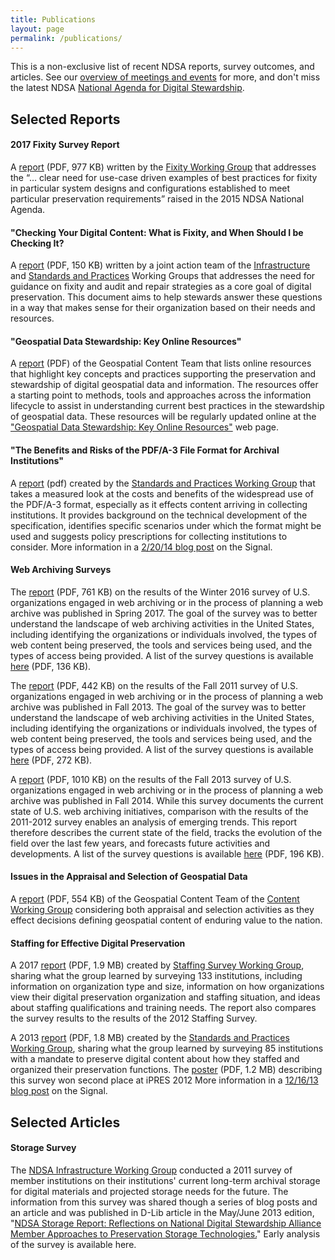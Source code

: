 ```yaml
---
title: Publications
layout: page
permalink: /publications/
---
```

This is a non-exclusive list of recent NDSA reports, survey outcomes, and articles. See our [overview of meetings and events](/meetings-and-events/) for more, and don't miss the latest NDSA [National Agenda for Digital Stewardship](/national-agenda/).

## Selected Reports

#### 2017 Fixity Survey Report

A [report](/documents/Report_2017NDSAFixitySurvery.pdf) (PDF, 977 KB) written by the [Fixity Working Group](/fixity) that addresses the “… clear need for use-case driven examples of best practices for fixity in particular system designs and configurations established to meet particular preservation requirements” raised in the 2015 NDSA National Agenda.

#### "Checking Your Digital Content: What is Fixity, and When Should I be Checking It?
A [report](/documents/NDSA-Fixity-Guidance-Report-final100214.pdf) (PDF, 150 KB) written by a joint action team of the [Infrastructure](/working-groups/infrastructure/) and [Standards and Practices](/working-groups/standards-and-practices/) Working Groups that addresses the need for guidance on fixity and audit and repair strategies as a core goal of digital preservation. This document aims to help stewards answer these questions in a way that makes sense for their organization based on their needs and resources.

#### "Geospatial Data Stewardship: Key Online Resources"
A [report](/documents/NDSA_Geo-stewardship-key-resources_final030414.pdf) (PDF) of the Geospatial Content Team that lists online resources that highlight key concepts and practices supporting the preservation and stewardship of digital geospatial data and information. The resources offer a starting point to methods, tools and approaches across the information lifecycle to assist in understanding current best practices in the stewardship of geospatial data. These resources will be regularly updated online at the ["Geospatial Data Stewardship: Key Online Resources"](/working-groups/content/geospatial-data-stewardship/) web page.

#### "The Benefits and Risks of the PDF/A-3 File Format for Archival Institutions"
A [report](/documents/NDSA_PDF_A3_report_final022014.pdf) (pdf) created by the [Standards and Practices Working Group](/working-groups/standards-and-practices) that takes a measured look at the costs and benefits of the widespread use of the PDF/A-3 format, especially as it effects content arriving in collecting institutions. It provides background on the technical development of the specification, identifies specific scenarios under which the format might be used and suggests policy prescriptions for collecting institutions to consider. More information in a [2/20/14 blog post](http://blogs.loc.gov/digitalpreservation/2014/02/new-ndsa-report-the-benefits-and-risks-of-the-pdfa-3-file-format-for-archival-institutions/) on the Signal.

#### Web Archiving Surveys
The [report](/documents/WebArchivingintheUnitedStates_A2016Survey.pdf) (PDF, 761 KB) on the results of the Winter 2016 survey of U.S. organizations engaged in web archiving or in the process of planning a web archive was published in Spring 2017. The goal of the survey was to better understand the landscape of web archiving activities in the United States, including identifying the organizations or individuals involved, the types of web content being preserved, the tools and services being used, and the types of access being provided. A list of the survey questions is available [here](/documents/2016NDSAWebArchivingSurvey_SurveyMonkey.pdf) (PDF, 136 KB).

The [report](/documents/ndsa_web_archiving_survey_report_2012.pdf) (PDF, 442 KB) on the results of the Fall 2011 survey of U.S. organizations engaged in web archiving or in the process of planning a web archive was published in Fall 2013. The goal of the survey was to better understand the landscape of web archiving activities in the United States, including identifying the organizations or individuals involved, the types of web content being preserved, the tools and services being used, and the types of access being provided. A list of the survey questions is available [here](/documents/USWebArchivingSurvey.pdf) (PDF, 272 KB).

A [report](/documents/NDSA_USWebArchivingSurvey_2013.pdf) (PDF, 1010 KB) on the results of the Fall 2013 survey of U.S. organizations engaged in web archiving or in the process of planning a web archive was published in Fall 2014. While this survey documents the current state of U.S. web archiving initiatives, comparison with the results of the 2011-2012 survey enables an analysis of emerging trends. This report therefore describes the current state of the field, tracks the evolution of the field over the last few years, and forecasts future activities and developments. A list of the survey questions is available [here](/documents/ndsa_web_archiving_survey_2013.pdf) (PDF, 196 KB).

#### Issues in the Appraisal and Selection of Geospatial Data
A [report](/documents/NDSA_AppraisalSelection_report_final102413.pdf) (PDF, 554 KB) of the Geospatial Content Team of the [Content Working Group](/working-groups/content/) considering both appraisal and selection activities as they effect decisions defining geospatial content of enduring value to the nation.

#### Staffing for Effective Digital Preservation
A 2017 [report](/documents/Report_2017DigitalPreservationStaffingSurvey.pdf) (PDF, 1.9 MB) created by [Staffing Survey Working Group](/working-groups/staffing/), sharing what the group learned by surveying 133 institutions, including information on organization type and size, information on how organizations view their digital preservation organization and staffing situation, and ideas about staffing qualifications and training needs. The report also compares the survey results to the results of the 2012 Staffing Survey.  

A 2013 [report](/documents/NDSA-Staffing-Survey-Report-Final122013.pdf) (PDF, 1.8 MB) created by the [Standards and Practices Working Group](/working-groups/standards-and-practices/), sharing what the group learned by surveying 85 institutions with a mandate to preserve digital content about how they staffed and organized their preservation functions. The [poster](/documents/NDSA-staff-survey-poster-ipres2012.pdf) (PDF, 1.2 MB) describing this survey won second place at iPRES 2012 More information in a [12/16/13 blog post](http://blogs.loc.gov/digitalpreservation/2013/12/just-released-staffing-for-effective-digital-preservation-an-ndsa-report/) on the Signal.

## Selected Articles

#### Storage Survey
The [NDSA Infrastructure Working Group](/working-groups/infrastructure/) conducted a 2011 survey of member institutions on their institutions' current long-term archival storage for digital materials and projected storage needs for the future. The information from this survey was shared though a series of blog posts and an article and was published in D-Lib article in the May/June 2013 edition, "[NDSA Storage Report: Reflections on National Digital Stewardship Alliance Member Approaches to Preservation Storage Technologies.](http://www.dlib.org/dlib/may13/altman/05altman.html)" Early analysis of the survey is available here.
